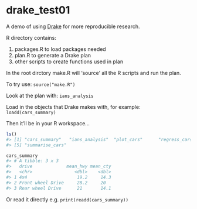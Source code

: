 
<!-- README.md is generated from README.Rmd. Please edit that file -->

# drake\_test01

A demo of using [Drake](https://github.com/ropensci/drake) for more
reproducible research.

R directory contains:

1.  packages.R to load packages needed
2.  plan.R to generate a Drake plan
3.  other scripts to create functions used in plan

In the root dirctory make.R will ‘source’ all the R scripts and run the
plan.

To try use: `source("make.R")`

Look at the plan with: `ians_analysis`

Load in the objects that Drake makes with, for example:
`loadd(cars_summary)`

Then it’ll be in your R workspace…

``` r
ls()
#> [1] "cars_summary"   "ians_analysis"  "plot_cars"      "regress_cars"  
#> [5] "summarise_cars"

cars_summary
#> # A tibble: 3 x 3
#>   drive             mean_hwy mean_cty
#>   <chr>                <dbl>    <dbl>
#> 1 4x4                   19.2     14.3
#> 2 Front wheel Drive     28.2     20  
#> 3 Rear wheel Drive      21       14.1
```

Or read it directly e.g. `print(readd(cars_summary))`
